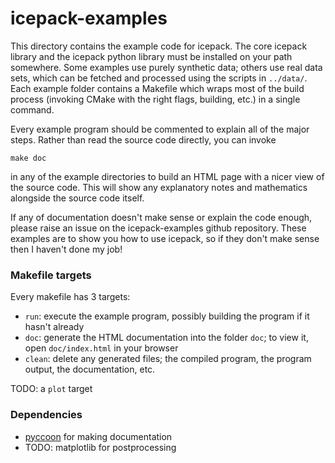 
# icepack-examples

This directory contains the example code for icepack.
The core icepack library and the icepack python library must be installed on your path somewhere.
Some examples use purely synthetic data; others use real data sets, which can be fetched and processed using the scripts in `../data/`.
Each example folder contains a Makefile which wraps most of the build process (invoking CMake with the right flags, building, etc.) in a single command.

Every example program should be commented to explain all of the major steps.
Rather than read the source code directly, you can invoke

    make doc

in any of the example directories to build an HTML page with a nicer view of the source code.
This will show any explanatory notes and mathematics alongside the source code itself.

If any of documentation doesn't make sense or explain the code enough, please raise an issue on the icepack-examples github repository.
These examples are to show you how to use icepack, so if they don't make sense then I haven't done my job!


### Makefile targets

Every makefile has 3 targets:

* `run`: execute the example program, possibly building the program if it hasn't already
* `doc`: generate the HTML documentation into the folder `doc`; to view it, open `doc/index.html` in your browser
* `clean`: delete any generated files; the compiled program, the program output, the documentation, etc.

TODO: a `plot` target


### Dependencies

* [pyccoon](https://github.com/ckald/pyccoon) for making documentation
* TODO: matplotlib for postprocessing

